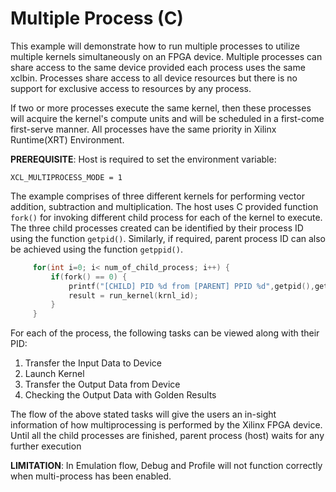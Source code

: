 Multiple Process (C)
======================

This example will demonstrate how to run multiple processes to utilize multiple kernels simultaneously on an FPGA device.
Multiple processes can share access to the same device provided each process uses the same xclbin.
Processes share access to all device resources but there is no support for exclusive access to resources by any process.

If two or more processes execute the same kernel, then these processes will
acquire the kernel's compute units and will be
scheduled in a first-come first-serve manner. All processes have the same priority in Xilinx Runtime(XRT) Environment.

__PREREQUISITE__: Host is required to set the environment variable:

```
XCL_MULTIPROCESS_MODE = 1
```

The example comprises of three different kernels for performing vector addition, subtraction and multiplication.
The host uses C provided function `fork()` for invoking different child process for each of the kernel to execute.
The three child processes created can be identified by their process ID using the function `getpid()`. Similarly, if required, parent process ID
can also be achieved using the function `getppid()`.

```c
	 for(int i=0; i< num_of_child_process; i++) {
	     if(fork() == 0) {
	         printf("[CHILD] PID %d from [PARENT] PPID %d",getpid(),getppid());
	         result = run_kernel(krnl_id);
	     }
	 }
```

For each of the process, the following tasks can be viewed along with their PID:
1. Transfer the Input Data to Device
2. Launch Kernel
3. Transfer the Output Data from Device
4. Checking the Output Data with Golden Results

The flow of the above stated tasks will give the users an in-sight information of how multiprocessing is performed by the Xilinx FPGA device.
Until all the child processes are finished, parent process (host) waits for any further execution

__LIMITATION__: In Emulation flow, Debug and Profile will not function correctly when multi-process has been enabled.
